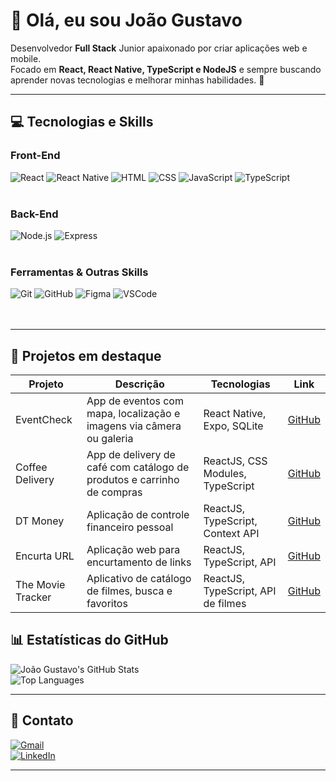 # 👋 Olá, eu sou João Gustavo

Desenvolvedor **Full Stack** Junior apaixonado por criar aplicações web e mobile.  
Focado em **React, React Native, TypeScript e NodeJS** e sempre buscando aprender novas tecnologias e melhorar minhas habilidades. 🚀

---

## 💻 Tecnologias e Skills

### Front-End
<img  alt="React" src="https://img.shields.io/badge/react-%2320232a.svg?style=for-the-badge&logo=react&logoColor=%2361DAFB"/>
<img  alt="React Native" src="https://img.shields.io/badge/react_native-%2320232a.svg?style=for-the-badge&logo=react&logoColor=%2361DAFB"/>
<img  alt="HTML" src="https://img.shields.io/badge/HTML-239120?style=for-the-badge&logo=html5&logoColor=white"/>
<img  alt="CSS" src="https://img.shields.io/badge/CSS3-1572B6?style=for-the-badge&logo=css3&logoColor=white"/>
<img  alt="JavaScript" src="https://img.shields.io/badge/JavaScript-F7DF1E?style=for-the-badge&logo=javascript&logoColor=black"/>
<img  alt="TypeScript" src="https://img.shields.io/badge/TypeScript-%23007ACC.svg?style=for-the-badge&logo=typescript&logoColor=white"/>
<br>
<br>

### Back-End
<img  alt="Node.js" src="https://img.shields.io/badge/Node.js-339933?style=for-the-badge&logo=node.js&logoColor=white"/>
<img  alt="Express" src="https://img.shields.io/badge/Express.js-%23404d59.svg?style=for-the-badge"/>

<br>
<br>

### Ferramentas & Outras Skills
<img alt="Git" src="https://img.shields.io/badge/Git-F05032?style=for-the-badge&logo=git&logoColor=white"/>
<img alt="GitHub" src="https://img.shields.io/badge/GitHub-181717?style=for-the-badge&logo=github&logoColor=white"/>
<img alt="Figma" src="https://img.shields.io/badge/Figma-F24E1E?style=for-the-badge&logo=figma&logoColor=white"/>
<img alt="VSCode" src="https://img.shields.io/badge/VSCode-007ACC?style=for-the-badge&logo=visual-studio-code&logoColor=white"/>
<br>
<br>
<br>

---

## 🚀 Projetos em destaque

| Projeto | Descrição | Tecnologias | Link |
|---------|-----------|-------------|------|
| EventCheck | App de eventos com mapa, localização e imagens via câmera ou galeria | React Native, Expo, SQLite | [GitHub](https://github.com/gustavocanepa10/EventCheck) |
| Coffee Delivery | App de delivery de café com catálogo de produtos e carrinho de compras | ReactJS, CSS Modules, TypeScript | [GitHub](https://github.com/gustavocanepa10/coffee-delivery) |
| DT Money | Aplicação de controle financeiro pessoal | ReactJS, TypeScript, Context API | [GitHub](https://github.com/gustavocanepa10/dt-money) |
| Encurta URL | Aplicação web para encurtamento de links | ReactJS, TypeScript, API | [GitHub](https://github.com/gustavocanepa10/Encurtador-Front) |
| The Movie Tracker | Aplicativo de catálogo de filmes, busca e favoritos | ReactJS, TypeScript, API de filmes | [GitHub](https://github.com/gustavocanepa10/TheMovieTracker) |

## 📊 Estatísticas do GitHub

![João Gustavo's GitHub Stats](https://github-readme-stats.vercel.app/api?username=gustavocanepa10&show_icons=true&theme=radical&hide_border=true)  
![Top Languages](https://github-readme-stats.vercel.app/api/top-langs/?username=gustavocanepa10&theme=radical&layout=compact&hide_border=true)

---

## 🤝 Contato

[![Gmail](https://img.shields.io/badge/Gmail-D14836?style=for-the-badge&logo=gmail&logoColor=white)](mailto:gustavociscotto@gmail.com)  
[![LinkedIn](https://img.shields.io/badge/LinkedIn-0077B5?style=for-the-badge&logo=linkedin&logoColor=white)](https://www.linkedin.com/in/jo%C3%A3o-gustavo-ferreira-canepa-0a2572226/)

---



